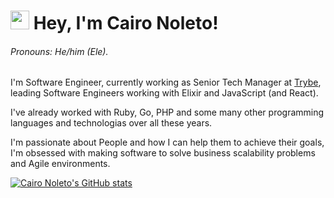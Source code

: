 # <img src="https://emojis.slackmojis.com/emojis/images/1531849430/4246/blob-sunglasses.gif?1531849430" width="30" /> Hey, I'm Cairo Noleto!
###### Pronouns: He/him (Ele).

I'm Software Engineer, currently working as Senior Tech Manager at [Trybe](https://github.com/betrybe), leading Software Engineers working with Elixir and JavaScript (and React).

I've already worked with Ruby, Go, PHP and some many other programming languages and technologias over all these years.

I'm passionate about People and how I can help them to achieve their goals, I'm obsessed with making software to solve business scalability problems and Agile environments.

[![Cairo Noleto's GitHub stats](https://github-readme-stats.vercel.app/api?username=caironoleto&count_private=true&show_icons=true&theme=dracula)](https://github.com/caironoleto)

<!--
**caironoleto/caironoleto** is a ✨ _special_ ✨ repository because its `README.md` (this file) appears on your GitHub profile.

Here are some ideas to get you started:

- 🔭 I’m currently working on ...
- 🌱 I’m currently learning ...
- 👯 I’m looking to collaborate on ...
- 🤔 I’m looking for help with ...
- 💬 Ask me about ...
- 📫 How to reach me: ...
- 😄 Pronouns: ...
- ⚡ Fun fact: ...
-->
